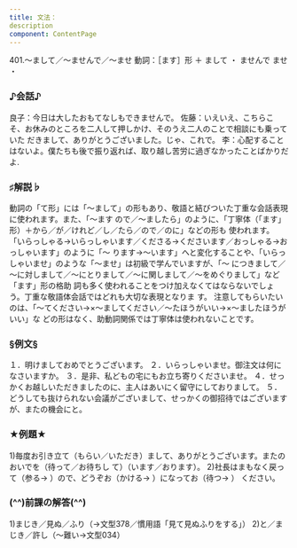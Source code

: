 ```yaml
---
title: 文法：
description
component: ContentPage
---
```



401.～まして／～ませんで／～ませ
動詞：［ます］形 ＋ まして ・
ませんで
ませ ・
### ♪会話♪
良子：今日は大したおもてなしもできませんで。 佐藤：いえいえ、こちらこそ、お休みのところを二人して押しかけ、そのうえ二人のことで相談にも乗っていた だきまして、ありがとうございました。じゃ、これで。
李：心配することはないよ。僕たちも後で振り返れば、取り越し苦労に過ぎなかったことばかりだよ.
### ♯解説♭
動詞の「て形」には「～まして」の形もあり、敬語と結びついた丁重な会話表現に使われます。また、「～ます ので／～ましたら」のように、「丁寧体（「ます」形）＋から／が／けれど／し／たら／ので／のに」などの形も 使われます。
「いらっしゃる→いらっしゃいます／くださる→くださいます／おっしゃる→おっしゃいます」のように「～ ります→～います」へと変化することや、「いらっしゃいませ」のような「～ませ」は初級で学んでいますが、「～ につきまして／～に対しまして／～にとりまして／～に関しまして／～をめぐりまして」など「ます」形の格助 詞も多く使われることをつけ加えなくてはならないでしょう。丁重な敬語体会話ではどれも大切な表現となりま す。
注意してもらいたいのは、「～てください→×～ましてください／～たほうがいい→×～ましたほうがいい」な どの形はなく、助動詞関係では丁寧体は使われないことです。
### §例文§
１．明けましておめでとうございます。
２．いらっしゃいませ。御注文は何になさいますか。
３．是非、私どもの宅にもお立ち寄りくださいませ。
４．せっかくお越しいただきましたのに、主人はあいにく留守にしておりまして。
５．どうしても抜けられない会議がございまして、せっかくの御招待ではございますが、またの機会にと。
### ★例題★
1)毎度お引き立て（もらい／いただき）まして、ありがとうございます。またのおいでを（待って／お待ちし て）（います／おります）。
2)社長はまもなく戻って（参る→ ）ので、どうぞお（かける→ ）になってお（待つ→ ）
ください。
### (^^)前課の解答(^^)
1)まじき／見ぬ／ふり（→文型378／慣用語「見て見ぬふりをする」）
2)と／まじき／許し（～難い→文型034）
